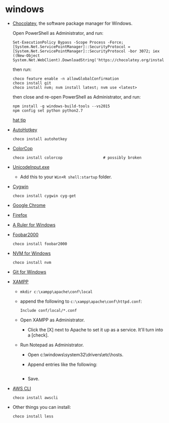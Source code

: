 # windows

-   [Chocolatey](https://chocolatey.org/), the software package manager for Windows.

    Open PowerShell as Administrator, and run:
    
        Set-ExecutionPolicy Bypass -Scope Process -Force; [System.Net.ServicePointManager]::SecurityProtocol = [System.Net.ServicePointManager]::SecurityProtocol -bor 3072; iex ((New-Object System.Net.WebClient).DownloadString('https://chocolatey.org/install.ps1'))
    
    then run:
    
        choco feature enable -n allowGlobalConfirmation
        choco install git
        choco install nvm; nvm install latest; nvm use <latest>
    
    then close and re-open PowerShell as Administrator, and run:
    
        npm install -g windows-build-tools --vs2015
        npm config set python python2.7
    
    [hat tip](https://developer.bigcommerce.com/stencil-docs/installing-stencil-cli/installing-stencil)

-   [AutoHotkey](https://www.autohotkey.com/)

        choco install autohotkey

-   [ColorCop](http://colorcop.net/)

        choco install colorcop                  # possibly broken

-   [UnicodeInput.exe](https://www.fileformat.info/tool/unicodeinput/index.htm)
    -   Add this to your `Win+R shell:startup` folder.

-   [Cygwin](https://cygwin.com/)

        choco install cygwin cyg-get

-   [Google Chrome](https://www.google.com/chrome/)

-   [Firefox](https://www.mozilla.org/en-US/firefox/new/)

-   [A Ruler for Windows](https://www.arulerforwindows.com/)

-   [Foobar2000](https://www.foobar2000.org/)

        choco install foobar2000

-   [NVM for Windows](https://github.com/coreybutler/nvm-windows)

        choco install nvm

-   [Git for Windows](https://gitforwindows.org/)

-   [XAMPP](https://www.apachefriends.org/index.html)

    -   `mkdir c:\xampp\apache\conf\local`
    
    -   append the following to `c:\xampp\apache\conf\httpd.conf`:

            Include conf/local/*.conf
    
    -   Open XAMPP as Administrator.
    
        -   Click the [X] next to Apache to set it up as a service.  It'll turn into a [check].
    
    -   Run Notepad as Administrator.
    
        -   Open c:\windows\system32\drivers\etc\hosts.
        
        -   Append entries like the following:
        
            ```
            
            ```
        
        -   Save.

-   [AWS CLI](https://aws.amazon.com/cli/)

        choco install awscli

-   Other things you can install:

        choco install less
